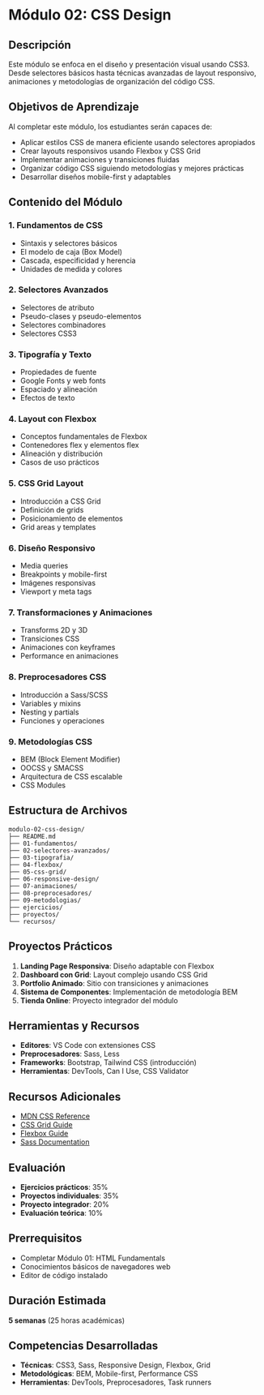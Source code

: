 # Módulo 02: CSS Design

## Descripción
Este módulo se enfoca en el diseño y presentación visual usando CSS3. Desde selectores básicos hasta técnicas avanzadas de layout responsivo, animaciones y metodologías de organización del código CSS.

## Objetivos de Aprendizaje
Al completar este módulo, los estudiantes serán capaces de:
- Aplicar estilos CSS de manera eficiente usando selectores apropiados
- Crear layouts responsivos usando Flexbox y CSS Grid
- Implementar animaciones y transiciones fluidas
- Organizar código CSS siguiendo metodologías y mejores prácticas
- Desarrollar diseños mobile-first y adaptables

## Contenido del Módulo

### 1. Fundamentos de CSS
- Sintaxis y selectores básicos
- El modelo de caja (Box Model)
- Cascada, especificidad y herencia
- Unidades de medida y colores

### 2. Selectores Avanzados
- Selectores de atributo
- Pseudo-clases y pseudo-elementos
- Selectores combinadores
- Selectores CSS3

### 3. Tipografía y Texto
- Propiedades de fuente
- Google Fonts y web fonts
- Espaciado y alineación
- Efectos de texto

### 4. Layout con Flexbox
- Conceptos fundamentales de Flexbox
- Contenedores flex y elementos flex
- Alineación y distribución
- Casos de uso prácticos

### 5. CSS Grid Layout
- Introducción a CSS Grid
- Definición de grids
- Posicionamiento de elementos
- Grid areas y templates

### 6. Diseño Responsivo
- Media queries
- Breakpoints y mobile-first
- Imágenes responsivas
- Viewport y meta tags

### 7. Transformaciones y Animaciones
- Transforms 2D y 3D
- Transiciones CSS
- Animaciones con keyframes
- Performance en animaciones

### 8. Preprocesadores CSS
- Introducción a Sass/SCSS
- Variables y mixins
- Nesting y partials
- Funciones y operaciones

### 9. Metodologías CSS
- BEM (Block Element Modifier)
- OOCSS y SMACSS
- Arquitectura de CSS escalable
- CSS Modules

## Estructura de Archivos
```
modulo-02-css-design/
├── README.md
├── 01-fundamentos/
├── 02-selectores-avanzados/
├── 03-tipografia/
├── 04-flexbox/
├── 05-css-grid/
├── 06-responsive-design/
├── 07-animaciones/
├── 08-preprocesadores/
├── 09-metodologias/
├── ejercicios/
├── proyectos/
└── recursos/
```

## Proyectos Prácticos
1. **Landing Page Responsiva**: Diseño adaptable con Flexbox
2. **Dashboard con Grid**: Layout complejo usando CSS Grid
3. **Portfolio Animado**: Sitio con transiciones y animaciones
4. **Sistema de Componentes**: Implementación de metodología BEM
5. **Tienda Online**: Proyecto integrador del módulo

## Herramientas y Recursos
- **Editores**: VS Code con extensiones CSS
- **Preprocesadores**: Sass, Less
- **Frameworks**: Bootstrap, Tailwind CSS (introducción)
- **Herramientas**: DevTools, Can I Use, CSS Validator

## Recursos Adicionales
- [MDN CSS Reference](https://developer.mozilla.org/en-US/docs/Web/CSS)
- [CSS Grid Guide](https://css-tricks.com/snippets/css/complete-guide-grid/)
- [Flexbox Guide](https://css-tricks.com/snippets/css/a-guide-to-flexbox/)
- [Sass Documentation](https://sass-lang.com/documentation)

## Evaluación
- **Ejercicios prácticos**: 35%
- **Proyectos individuales**: 35%
- **Proyecto integrador**: 20%
- **Evaluación teórica**: 10%

## Prerrequisitos
- Completar Módulo 01: HTML Fundamentals
- Conocimientos básicos de navegadores web
- Editor de código instalado

## Duración Estimada
**5 semanas** (25 horas académicas)

## Competencias Desarrolladas
- **Técnicas**: CSS3, Sass, Responsive Design, Flexbox, Grid
- **Metodológicas**: BEM, Mobile-first, Performance CSS
- **Herramientas**: DevTools, Preprocesadores, Task runners
